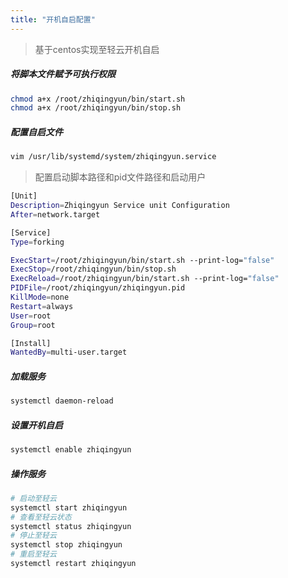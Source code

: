 ```yaml
---
title: "开机自启配置"
---
```


> 基于centos实现至轻云开机自启

##### 将脚本文件赋予可执行权限

```bash
chmod a+x /root/zhiqingyun/bin/start.sh
chmod a+x /root/zhiqingyun/bin/stop.sh
```

##### 配置自启文件

```bash
vim /usr/lib/systemd/system/zhiqingyun.service
```

> 配置启动脚本路径和pid文件路径和启动用户

```bash
[Unit]
Description=Zhiqingyun Service unit Configuration
After=network.target

[Service]
Type=forking

ExecStart=/root/zhiqingyun/bin/start.sh --print-log="false"
ExecStop=/root/zhiqingyun/bin/stop.sh
ExecReload=/root/zhiqingyun/bin/start.sh --print-log="false"
PIDFile=/root/zhiqingyun/zhiqingyun.pid
KillMode=none
Restart=always
User=root
Group=root

[Install]
WantedBy=multi-user.target
```

##### 加载服务

```bash
systemctl daemon-reload
```

##### 设置开机自启

```bash
systemctl enable zhiqingyun
```

##### 操作服务

```bash
# 启动至轻云
systemctl start zhiqingyun
# 查看至轻云状态
systemctl status zhiqingyun
# 停止至轻云
systemctl stop zhiqingyun
# 重启至轻云
systemctl restart zhiqingyun
```